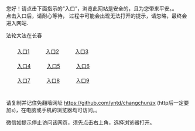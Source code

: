 您好！请点击下面指示的“入口”，浏览此网站是安全的，且为您带来平安。。 <br/>
点击入口后，请耐心等待， 过程中可能会出现无法打开的提示，请忽略，最终会进入网站. </br>

法轮大法在长春<br/>
<div style="padding:10px"><a style="margin:20px" target="_blank" href="https://dhs1gm04ft6j5.cloudfront.net/2Qpsp?pmqrsrh" id="ccLink1" rel="nofollow">入口1</a> <a target="_blank" style="margin:20px" href="https://d21fgr3lzrpldj.cloudfront.net/2Qpsp?mfvbu" id="ccLink2" rel="nofollow">入口2</a> <a style="margin:20px" target="_blank" href="https://d1to62w7cgjfza.cloudfront.net/2Qpsp?nlyzesln" id="ccLink3" rel="nofollow">入口3</a></div>

<div style="padding:10px" ><a style="margin:20px" target="_blank" href="https://dhs1gm04ft6j5.cloudfront.net/2Qpsp?pmqrsrh" id="ccLink4" rel="nofollow">入口4</a> <a style="margin:20px" href="https://d21fgr3lzrpldj.cloudfront.net/2Qpsp?mfvbu" target="_blank" id="ccLink5" rel="nofollow">入口5</a> <a style="margin:20px" href="https://d1to62w7cgjfza.cloudfront.net/2Qpsp?nlyzesln" target="_blank" id="ccLink6" rel="nofollow">入口6</a></div>

<div style="padding:10px"><a style="margin:20px" target="_blank" href="https://dhs1gm04ft6j5.cloudfront.net/2Qpsp?pmqrsrh" id="ccLink7" rel="nofollow">入口7</a> <a style="margin:20px" href="https://d21fgr3lzrpldj.cloudfront.net/2Qpsp?mfvbu" target="_blank" id="ccLink8" rel="nofollow">入口8</a> <a style="margin:20px" target="_blank" href="https://d1to62w7cgjfza.cloudfront.net/2Qpsp?nlyzesln" id="ccLink9" rel="nofollow">入口9</a></div>

<br/>



请复制并记住免翻墙网址 https://github.com/yntd/changchunzx (http后一定要加s)，在电脑或手机的浏览器均可访问。。<br/>

微信如提示停止访问该网页，须先点击右上角，选择浏览器打开。
